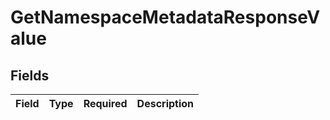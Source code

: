 # GetNamespaceMetadataResponseValue


## Fields

| Field       | Type        | Required    | Description |
| ----------- | ----------- | ----------- | ----------- |